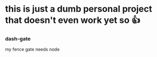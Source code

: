 # this is just a dumb personal project that doesn't even work yet so 👍

### dash-gate
my fence gate needs node
